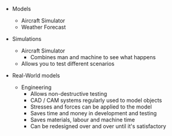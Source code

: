 
- Models
  - Aircraft Simulator
  - Weather Forecast

- Simulations
  - Aircraft Simulator
    - Combines man and machine to see what happens
  - Allows you to test different scenarios

- Real-World models
  - Engineering
    - Allows non-destructive testing
    - CAD / CAM systems regularly used to model objects
    - Stresses and forces can be applied to the model
    - Saves time and money in development and testing
    - Saves materials, labour and machine time
    - Can be redesigned over and over until it's satisfactory


